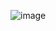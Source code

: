 ![image](https://user-images.githubusercontent.com/16087336/203184865-32592126-20c7-45d6-a50c-a984a436e0bf.png)
